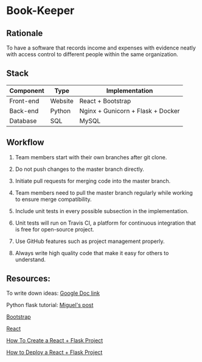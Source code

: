 # Book-Keeper

## Rationale

To have a software that records income and expenses with evidence neatly with access control to different people within the same organization.

## Stack

| Component 	| Type    	| Implementation                    	|
|-----------	|---------	|-----------------------------------	|
| Front-end 	| Website 	| React + Bootstrap                 	|
| Back-end  	| Python  	| Nginx + Gunicorn + Flask + Docker 	|
| Database  	| SQL     	| MySQL                             	|

## Workflow

1. Team members start with their own branches after git clone.

2. Do not push changes to the master branch directly.

2. Initiate pull requests for merging code into the master branch.

3. Team members need to pull the master branch regularly while working to ensure merge compatibility.

4. Include unit tests in every possible subsection in the implementation.

5. Unit tests will run on Travis CI, a platform for continuous integration that is free for open-source project.

6. Use GitHub features such as project management properly.

7. Always write high quality code that make it easy for others to understand.

## Resources:

To write down ideas: [Google Doc link](https://docs.google.com/document/d/1tP0tIFoo6x8RUdL7WfXMaWVJfe_p7pcsbhEWBY3d9BM/edit#)

Python flask tutorial: [Miguel's post](https://blog.miguelgrinberg.com/post/the-flask-mega-tutorial-part-i-hello-world)

[Bootstrap](https://react-bootstrap.github.io)

[React](https://reactjs.org)

[How To Create a React + Flask Project](https://blog.miguelgrinberg.com/post/how-to-create-a-react--flask-project)

[How to Deploy a React + Flask Project](https://blog.miguelgrinberg.com/post/how-to-deploy-a-react--flask-project)



